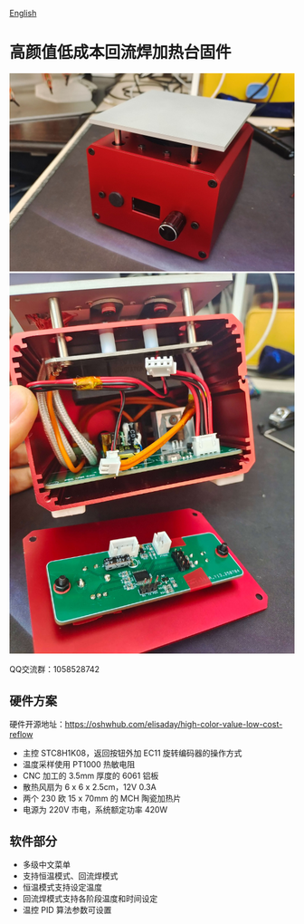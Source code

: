[English](/README_en.md)

# 高颜值低成本回流焊加热台固件

![](/photos/1.jpg)
![](/photos/2.jpg)

QQ交流群：1058528742

## 硬件方案

硬件开源地址：https://oshwhub.com/elisaday/high-color-value-low-cost-reflow

- 主控 STC8H1K08，返回按钮外加 EC11 旋转编码器的操作方式
- 温度采样使用 PT1000 热敏电阻
- CNC 加工的 3.5mm 厚度的 6061 铝板
- 散热风扇为 6 x 6 x 2.5cm，12V 0.3A
- 两个 230 欧 15 x 70mm 的 MCH 陶瓷加热片
- 电源为 220V 市电，系统额定功率 420W

## 软件部分

- 多级中文菜单
- 支持恒温模式、回流焊模式
- 恒温模式支持设定温度
- 回流焊模式支持各阶段温度和时间设定
- 温控 PID 算法参数可设置

